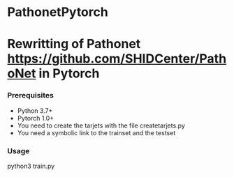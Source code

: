 # PathonetPytorch
# Rewritting of Pathonet https://github.com/SHIDCenter/PathoNet in Pytorch
### Prerequisites
* Python 3.7+
* Pytorch 1.0+
* You need to create the tarjets with the file createtarjets.py
* You need a symbolic link to the trainset and the testset
### Usage
python3 train.py
